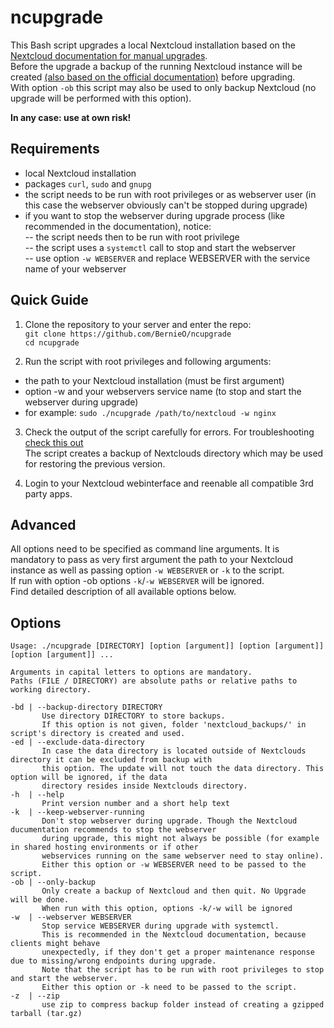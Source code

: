 # ncupgrade

This Bash script upgrades a local Nextcloud installation based on the [Nextcloud documentation for manual upgrades](https://github.com/nextcloud/documentation/blob/master/admin_manual/maintenance/manual_upgrade.rst).  
Before the upgrade a backup of the running Nextcloud instance will be created [(also based on the official documentation)](https://github.com/nextcloud/documentation/blob/master/admin_manual/maintenance/backup.rst) before upgrading.  
With option `-ob` this script may also be used to only backup Nextcloud (no upgrade will be performed with this option).  

**In any case: use at own risk!**  

## Requirements

- local Nextcloud installation  
- packages `curl`, `sudo` and `gnupg`  
- the script needs to be run with root privileges or as webserver user (in this case the webserver obviously can't be stopped during upgrade)
- if you want to stop the webserver during upgrade process (like recommended in the documentation), notice:  
-- the script needs then to be run with root privilege  
-- the script uses a `systemctl` call to stop and start the webserver  
-- use option `-w WEBSERVER` and replace WEBSERVER with the service name of your webserver  

## Quick Guide

1. Clone the repository to your server and enter the repo:  
`git clone https://github.com/BernieO/ncupgrade`  
`cd ncupgrade`  

2. Run the script with root privileges and following arguments:  
- the path to your Nextcloud installation (must be first argument)  
- option -w and your webservers service name (to stop and start the webserver during upgrade)  
- for example: `sudo ./ncupgrade /path/to/nextcloud -w nginx`  

3. Check the output of the script carefully for errors. For troubleshooting [check this out](https://github.com/nextcloud/documentation/blob/master/admin_manual/maintenance/manual_upgrade.rst#troubleshooting)  
The script creates a backup of Nextclouds directory which may be used for restoring the previous version.  

4. Login to your Nextcloud webinterface and reenable all compatible 3rd party apps.  

## Advanced

All options need to be specified as command line arguments. It is mandatory to pass as very first argument the path to your Nextcloud instance as well as passing option `-w WEBSERVER` or `-k` to the script.  
If run with option -ob options `-k`/`-w WEBSERVER` will be ignored.  
Find detailed description of all available options below.  

## Options

```
Usage: ./ncupgrade [DIRECTORY] [option [argument]] [option [argument]] [option [argument]] ...

Arguments in capital letters to options are mandatory.
Paths (FILE / DIRECTORY) are absolute paths or relative paths to working directory.

-bd | --backup-directory DIRECTORY
       Use directory DIRECTORY to store backups.
       If this option is not given, folder 'nextcloud_backups/' in script's directory is created and used.
-ed | --exclude-data-directory
       In case the data directory is located outside of Nextclouds directory it can be excluded from backup with
       this option. The update will not touch the data directory. This option will be ignored, if the data
       directory resides inside Nextclouds directory.
-h  | --help
       Print version number and a short help text
-k  | --keep-webserver-running
       Don't stop webserver during upgrade. Though the Nextcloud ducumentation recommends to stop the webserver
       during upgrade, this might not always be possible (for example in shared hosting environments or if other
       webservices running on the same webserver need to stay online).   
       Either this option or -w WEBSERVER need to be passed to the script.
-ob | --only-backup
       Only create a backup of Nextcloud and then quit. No Upgrade will be done.
       When run with this option, options -k/-w will be ignored
-w  | --webserver WEBSERVER
       Stop service WEBSERVER during upgrade with systemctl.
       This is recommended in the Nextcloud documentation, because clients might behave
       unexpectedly, if they don't get a proper maintenance response due to missing/wrong endpoints during upgrade.
       Note that the script has to be run with root privileges to stop and start the webserver.
       Either this option or -k need to be passed to the script.
-z  | --zip
       use zip to compress backup folder instead of creating a gzipped tarball (tar.gz)
```

